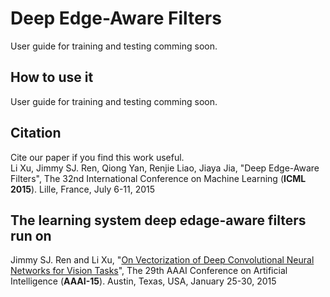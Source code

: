 # Deep Edge-Aware Filters
User guide for training and testing comming soon.

## How to use it
User guide for training and testing comming soon.

## Citation
Cite our paper if you find this work useful.<br>
Li Xu, Jimmy SJ. Ren, Qiong Yan, Renjie Liao, Jiaya Jia, "Deep Edge-Aware Filters", The 32nd International Conference on Machine Learning (<b>ICML 2015</b>). Lille, France, July 6-11, 2015 <br>

## The learning system deep edage-aware filters run on
Jimmy SJ. Ren and Li Xu, "[On Vectorization of Deep Convolutional Neural Networks for Vision Tasks](http://eportal.cityu.edu.hk/bbcswebdav/users/sjren2/~jimmy/papers/aaai_vcnn.pdf)", 
The 29th AAAI Conference on Artificial Intelligence (<b>AAAI-15</b>). Austin, Texas, USA, January 25-30, 2015<br>


